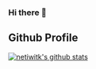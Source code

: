 ### Hi there 👋

## Github Profile

[![netiwitk's github stats](https://github-readme-stats.vercel.app/api?username=netiwitk&show_icons=true&theme=transparent&count_private=true&include_all_commits=true)](https://github.com/netiwitk/)
